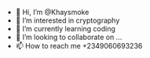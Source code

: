 - 👋 Hi, I’m @Khaysmoke
- 👀 I’m interested in cryptography
- 🌱 I’m currently learning coding
- 💞️ I’m looking to collaborate on ...
- 📫 How to reach me +2349060693236

<!---
Khaysmoke/Khaysmoke is a ✨ special ✨ repository because its `README.md` (this file) appears on your GitHub profile.
You can click the Preview link to take a look at your changes.
--->
